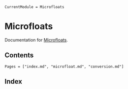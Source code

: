 ```@meta
CurrentModule = Microfloats
```

# Microfloats

Documentation for [Microfloats](https://github.com/MurrellGroup/Microfloats.jl).

## Contents

```@contents
Pages = ["index.md", "microfloat.md", "conversion.md"]
```

## Index

```@index
```
